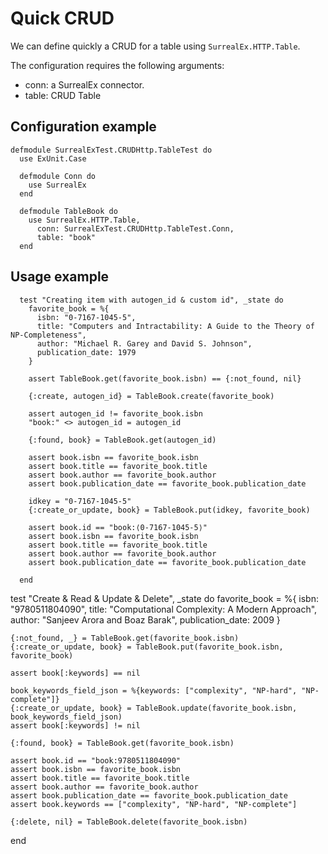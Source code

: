 # Quick CRUD 

We can define quickly a CRUD for a table using `SurrealEx.HTTP.Table`. 

The configuration requires the following arguments:
- conn: a SurrealEx connector.
- table: CRUD Table 


## Configuration example

```
defmodule SurrealExTest.CRUDHttp.TableTest do
  use ExUnit.Case

  defmodule Conn do
    use SurrealEx
  end

  defmodule TableBook do
    use SurrealEx.HTTP.Table,
      conn: SurrealExTest.CRUDHttp.TableTest.Conn,
      table: "book"
  end

```

## Usage example

```
  test "Creating item with autogen_id & custom id", _state do
    favorite_book = %{
      isbn: "0-7167-1045-5",
      title: "Computers and Intractability: A Guide to the Theory of NP-Completeness",
      author: "Michael R. Garey and David S. Johnson",
      publication_date:	1979
    }

    assert TableBook.get(favorite_book.isbn) == {:not_found, nil}

    {:create, autogen_id} = TableBook.create(favorite_book)

    assert autogen_id != favorite_book.isbn
    "book:" <> autogen_id = autogen_id

    {:found, book} = TableBook.get(autogen_id)

    assert book.isbn == favorite_book.isbn
    assert book.title == favorite_book.title
    assert book.author == favorite_book.author
    assert book.publication_date == favorite_book.publication_date

    idkey = "0-7167-1045-5"
    {:create_or_update, book} = TableBook.put(idkey, favorite_book)

    assert book.id == "book:⟨0-7167-1045-5⟩"
    assert book.isbn == favorite_book.isbn
    assert book.title == favorite_book.title
    assert book.author == favorite_book.author
    assert book.publication_date == favorite_book.publication_date

  end

```
  test "Create & Read & Update & Delete", _state do
    favorite_book = %{
      isbn: "9780511804090",
      title: "Computational Complexity: A Modern Approach",
      author: "Sanjeev Arora and Boaz Barak",
      publication_date:	2009
    }

    {:not_found, _} = TableBook.get(favorite_book.isbn)
    {:create_or_update, book} = TableBook.put(favorite_book.isbn, favorite_book)

    assert book[:keywords] == nil

    book_keywords_field_json = %{keywords: ["complexity", "NP-hard", "NP-complete"]}
    {:create_or_update, book} = TableBook.update(favorite_book.isbn, book_keywords_field_json)
    assert book[:keywords] != nil

    {:found, book} = TableBook.get(favorite_book.isbn)

    assert book.id == "book:9780511804090"
    assert book.isbn == favorite_book.isbn
    assert book.title == favorite_book.title
    assert book.author == favorite_book.author
    assert book.publication_date == favorite_book.publication_date
    assert book.keywords == ["complexity", "NP-hard", "NP-complete"]

    {:delete, nil} = TableBook.delete(favorite_book.isbn)

  end
```